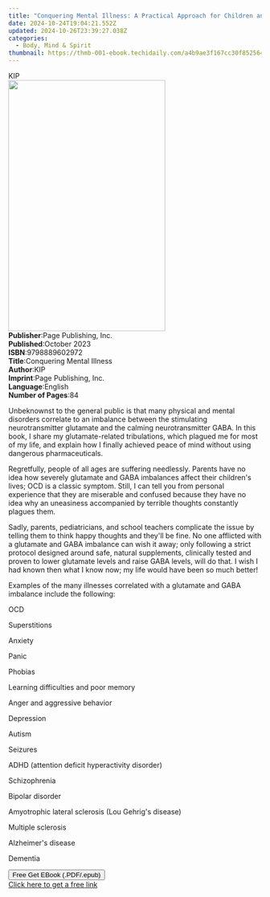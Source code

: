 ```yaml
---
title: "Conquering Mental Illness: A Practical Approach for Children and Adults: The Cause and Solution | Free Book"
date: 2024-10-24T19:04:21.552Z
updated: 2024-10-26T23:39:27.038Z
categories:
  - Body, Mind & Spirit
thumbnail: https://thmb-001-ebook.techidaily.com/a4b9ae3f167cc30f8525642072ed38846068ef299992f25c4f384c26c05e5296.jpg
---
```

<main id="book-container">
  <div class="flex flex-col">
    <div class="book-brief flex-1 py-6 px-4 sm:p-6 md:py-10 md:px-8">
      <!-- brief-->
      <div class="book-brief-main">KIP</div>
    </div>
    <div
      class="book-meta-info flex-1 grid gap-4 col-start-1 col-end-3 row-start-1 sm:mb-6 sm:grid-cols-4 lg:gap-6 lg:col-start-2 lg:row-end-6 lg:row-span-6 lg:mb-0"
    >
      <div
        class="book-meta-info-left place-content-center mt-4 p-4 text-sm leading-6 col-start-2 col-span-2 dark:text-slate-400"
      >
        <img
          class="w-full h-500 object-cover rounded-lg sm:h-255 sm:col-span-2 lg:col-span-full"
          src="https://img-001-ebook.techidaily.com/dd7db809c79a77aca6a6900670439cba4ce362aa564189b5f860850e8373d0e7.jpg"
          alt=""
          width="312"
          height="500"
        />
      </div>
      <div
        class="book-meta-info-right mt-2 col-start-1 row-start-2 col-span-3 self-center"
      >
        <!-- meta data  -->
        <div class="flex flex-col px-4 md:px-8">
          <div class="flex-1">
            <strong>Publisher</strong>:<span class="px-2"
              >Page Publishing, Inc.</span
            >
          </div>
          <div class="flex-1">
            <strong>Published</strong>:<span class="px-2">October 2023</span>
          </div>
          <div class="flex-1">
            <strong>ISBN</strong>:<span class="px-2">9798889602972</span>
          </div>
          <div class="flex-1">
            <strong>Title</strong>:<span class="px-2"
              >Conquering Mental Illness</span
            >
          </div>
          <div class="flex-1">
            <strong>Author</strong>:<span class="px-2">KIP</span>
          </div>
          <div class="flex-1">
            <strong>Imprint</strong>:<span class="px-2"
              >Page Publishing, Inc.</span
            >
          </div>
          <div class="flex-1">
            <strong>Language</strong>:<span class="px-2">English</span>
          </div>
          <div class="flex-1">
            <strong>Number of Pages</strong>:<span class="px-2">84</span>
          </div>
        </div>
      </div>
    </div>
    <div class="book-description flex-1 py-6 px-4 sm:p-6 md:py-10 md:px-8">
      <div class="book-description-main">
        <div accordion-content="" id="description">
          <p>
            Unbeknownst to the general public is that many physical and mental
            disorders correlate to an imbalance between the stimulating
            neurotransmitter glutamate and the calming neurotransmitter GABA. In
            this book, I share my glutamate-related tribulations, which plagued
            me for most of my life, and explain how I finally achieved peace of
            mind without using dangerous pharmaceuticals.
          </p>
          <p></p>
          <p>
            Regretfully, people of all ages are suffering needlessly. Parents
            have no idea how severely glutamate and GABA imbalances affect their
            children's lives; OCD is a classic symptom. Still, I can tell you
            from personal experience that they are miserable and confused
            because they have no idea why an uneasiness accompanied by terrible
            thoughts constantly plagues them.
          </p>
          <p></p>
          <p>
            Sadly, parents, pediatricians, and school teachers complicate the
            issue by telling them to think happy thoughts and they'll be fine.
            No one afflicted with a glutamate and GABA imbalance can wish it
            away; only following a strict protocol designed around safe, natural
            supplements, clinically tested and proven to lower glutamate levels
            and raise GABA levels, will do that. I wish I had known then what I
            know now; my life would have been so much better!
          </p>
          <p></p>
          <p>
            Examples of the many illnesses correlated with a glutamate and GABA
            imbalance include the following:
          </p>
          <p></p>
          <p>OCD</p>
          <p></p>
          <p>Superstitions</p>
          <p></p>
          <p>Anxiety</p>
          <p></p>
          <p>Panic</p>
          <p></p>
          <p>Phobias</p>
          <p></p>
          <p>Learning difficulties and poor memory</p>
          <p></p>
          <p>Anger and aggressive behavior</p>
          <p></p>
          <p>Depression</p>
          <p></p>
          <p>Autism</p>
          <p></p>
          <p>Seizures</p>
          <p></p>
          <p>ADHD (attention deficit hyperactivity disorder)</p>
          <p></p>
          <p>Schizophrenia</p>
          <p></p>
          <p>Bipolar disorder</p>
          <p></p>
          <p>Amyotrophic lateral sclerosis (Lou Gehrig's disease)</p>
          <p></p>
          <p>Multiple sclerosis</p>
          <p></p>
          <p>Alzheimer's disease</p>
          <p></p>
          <p>Dementia</p>
        </div>
        <div class="accordion-fader"></div>
      </div>
    </div>
    <div class="book-excerpts flex-1 py-6 px-4 sm:p-6 md:py-10 md:px-8"></div>
    <div
      class="book-about-author flex-1 py-6 px-4 sm:p-6 md:py-10 md:px-8"
    ></div>
    <div class="book-free-get flex-1 py-6 px-4 sm:p-6 md:py-10 md:px-8">
      <button
        id="btn-free-get"
        class="bg-blue-500 hover:bg-blue-700 text-white font-bold py-2 px-4 rounded"
      >
        Free Get EBook (.PDF/.epub)
      </button>
      <div id="countdown-display" class="px-2 text-lg mt-2"></div>
      <a
        id="free-link"
        class="hidden bg-blue-500 hover:bg-blue-700 text-white font-bold py-2 px-4 rounded"
        href="https://www.ebooks.com/en-us/book/211124832/conquering-mental-illness-a-practical-approach-for-children-and-adults-the-cause-and-solution/kip/"
        target="_blank"
        >Click here to get a free link</a
      >
    </div>
    <script>
      let countdownTime = 0;
      let countdownInterval = null;
      document
        .getElementById('btn-free-get')
        .addEventListener('click', startCountdown);
      function startCountdown() {
        countdownTime = new Date().getTime() + 60000 * 3;
        countdownInterval = setInterval(updateCountdown, 1000);
        document.getElementById('btn-free-get').disabled = true;
        document
          .getElementById('btn-free-get')
          .classList.add('bg-gray-500', 'cursor-not-allowed');
      }
      function updateCountdown() {
        let currentTime = new Date().getTime();
        let timeLeft = countdownTime - currentTime;
        let secondsLeft = Math.floor(timeLeft / 1000);
        document.getElementById('countdown-display').innerHTML =
          `Remaining time: ${secondsLeft} seconds.`;
        if (secondsLeft <= 0) {
          clearInterval(countdownInterval);
          document.getElementById('btn-free-get').classList.add('hidden');
          document.getElementById('free-link').classList.remove('hidden');
          document.getElementById('countdown-display').innerHTML = '';
        }
      }
    </script>
  </div>
</main>

<ins class="adsbygoogle"
      style="display:block"
      data-ad-client="ca-pub-7571918770474297"
      data-ad-slot="8358498916"
      data-ad-format="auto"
      data-full-width-responsive="true"></ins>
    
